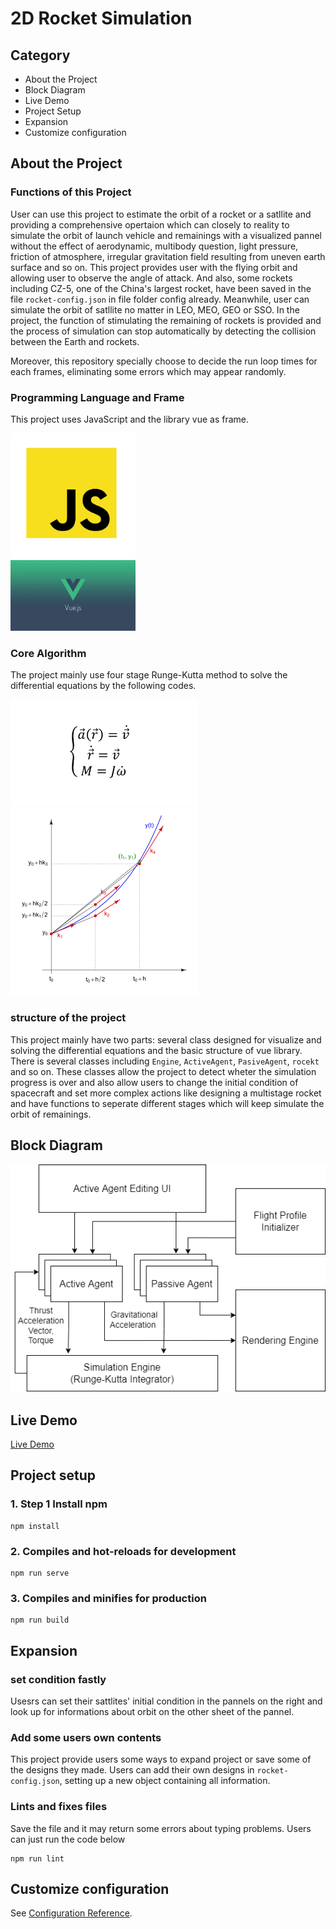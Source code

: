 # 2D Rocket Simulation

## Category
- About the Project
- Block Diagram
- Live Demo
- Project Setup
- Expansion
- Customize configuration


## About the Project

### Functions of this Project
User can use this project to estimate the orbit of a rocket or a satllite and providing a comprehensive opertaion which can closely to reality to simulate the orbit of launch vehicle and remainings with a visualized pannel without the effect of aerodynamic, multibody question, light pressure, friction of atmosphere, irregular gravitation field resulting from uneven earth surface and so on. This project provides user with the flying orbit and allowing user to observe the angle of attack. And also, some rockets including CZ-5, one of the China's largest rocket, have been saved in the file `rocket-config.json` in file folder config already. Meanwhile, user can simulate the orbit of satllite no matter in LEO, MEO, GEO or SSO. In the project, the function of stimulating the remaining of rockets is provided and the process of simulation can stop automatically by detecting the collision between the Earth and rockets.

Moreover, this repository specially choose to decide the run loop times for each frames, eliminating some errors which may appear randomly.

### Programming Language and Frame
This project uses JavaScript and the library vue as frame.

<img src="resources/JavaScript-1.jpeg" alt="drawing" width="200"/>
<br>
<img src="resources/Vue.jpeg" alt="drawing" width="200"/>

### Core Algorithm
The project mainly use four stage Runge-Kutta method to solve the differential equations by the following codes.


<img src="resources/equation2.png" alt="drawing" width="300"/>
<br>
<img src="resources/runge kutta.png" alt="drawing" width="300"/>
<br>



### structure of the project
This project mainly have two parts: several class designed for visualize and solving the differential equations and the basic structure of vue library. There is several classes including `Engine`, `ActiveAgent`, `PasiveAgent`, `rocekt` and so on. These classes allow the project to detect wheter the simulation progress is over and also allow users to change the initial condition of spacecraft and set more complex actions like designing a multistage rocket and have functions to seperate different stages which will keep simulate the orbit of remainings.

## Block Diagram
![alt text](resources/block-diagram.png)

## Live Demo
[Live Demo](https://colinhu123.github.io/2d-rocket-simulation/)

## Project setup

### 1. Step 1 Install npm
```
npm install
```

### 2. Compiles and hot-reloads for development
```
npm run serve
```

### 3. Compiles and minifies for production
```
npm run build
```

## Expansion
### set condition fastly
Usesrs can set their sattlites' initial condition in the pannels on the right and look up for informations about orbit on the other sheet of the pannel.

### Add some users own contents
This project provide users some ways to expand project or save some of the designs they made. Users can add their own designs in ```rocket-config.json```, setting up a new object containing all information.  

### Lints and fixes files
Save the file and it may return some errors about typing problems. Users can just run the code below
```
npm run lint
```

## Customize configuration
See [Configuration Reference](https://cli.vuejs.org/config/).

